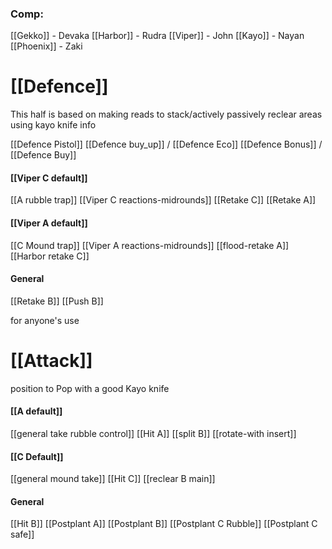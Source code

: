 
### Comp:

[[Gekko]] - Devaka
[[Harbor]] - Rudra
[[Viper]] - John
[[Kayo]] - Nayan
[[Phoenix]] - Zaki


# [[Defence]] 
This half is based on making reads to stack/actively passively reclear areas using kayo knife info

[[Defence Pistol]]
[[Defence buy_up]] / [[Defence Eco]]
[[Defence Bonus]] / [[Defence Buy]]

#### [[Viper C default]]
[[A rubble trap]]
[[Viper C reactions-midrounds]]
[[Retake C]]
[[Retake A]]
#### [[Viper A default]]
[[C Mound trap]]
[[Viper A reactions-midrounds]]
[[flood-retake A]]
[[Harbor retake C]]

#### General
[[Retake B]]
[[Push B]]

for anyone's use


# [[Attack]]
position to Pop with a good Kayo knife

#### [[A default]]
[[general take rubble control]]
[[Hit A]]
[[split B]]
[[rotate-with insert]]
#### [[C Default]]
[[general mound take]]
[[Hit C]]
[[reclear B main]]

#### General
[[Hit B]]
[[Postplant A]]
[[Postplant B]]
[[Postplant C Rubble]]
[[Postplant C safe]]